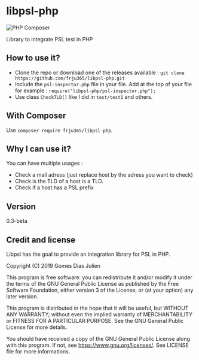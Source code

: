 # libpsl-php

![PHP Composer](https://github.com/paquerette-orga/libpsl-php/workflows/PHP%20Composer/badge.svg)

Library to integrate PSL test in PHP

## How to use it?

- Clone the repo or download one of the releases available : `git clone https://github.com/frju365/libpsl-php.git`
- Include the `psl-inspector.php` file in your file. Add at the top of your file for example : `require("libpsl-php/psl-inspector.php");`
- Use class `CheckTLD()` like I did in `test/test1` and others.

## With Composer

Use `composer require frju365/libpsl-php`.

## Why I can use it?

You can have multiple usages :

- Check a mail adress (just replace host by the adress you want to check)
- Check is the TLD of a host is a TLD.
- Check if a host has a PSL prefix

## Version

0.3-beta

## Credit and license

Libpsl has the goal to provide an integration library for PSL in
PHP.

Copyright (C) 2019  Gomes Dias Julien

This program is free software: you can redistribute it and/or modify
it under the terms of the GNU General Public License as published by
the Free Software Foundation, either version 3 of the License, or
(at your option) any later version.

This program is distributed in the hope that it will be useful,
but WITHOUT ANY WARRANTY; without even the implied warranty of
MERCHANTABILITY or FITNESS FOR A PARTICULAR PURPOSE.  See the
GNU General Public License for more details.

You should have received a copy of the GNU General Public License
along with this program.  If not, see <https://www.gnu.org/licenses/>.
See LICENSE file for more informations.
